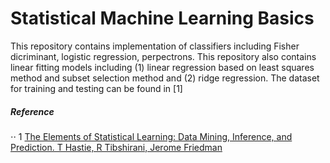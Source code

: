 # Statistical Machine Learning Basics

This repository contains implementation of classifiers including Fisher dicriminant, logistic regression, perpectrons. This repository also contains linear fitting models including (1) linear regression based on least squares method and subset selection method and (2) ridge regression. The dataset for training and testing can be found in [1]


##### Reference
⋅⋅ 1 [The Elements of Statistical Learning: Data Mining, Inference, and Prediction. T Hastie, R Tibshirani, Jerome Friedman](http://statweb.stanford.edu/~tibs/ElemStatLearn/)
